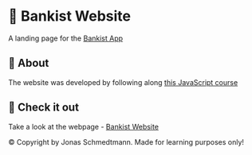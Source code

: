 # 💸 Bankist Website
A landing page for the [Bankist App](https://github.com/stekatag/bankist-app)

## 📓 About
The website was developed by following along [this JavaScript course](https://www.udemy.com/course/the-complete-javascript-course)
## 👀 Check it out
Take a look at the webpage - [Bankist Website](https://stekatag.github.io/bankist-website)

© Copyright by Jonas Schmedtmann. Made for learning purposes only!
